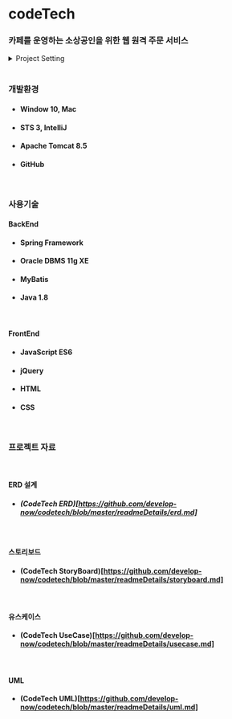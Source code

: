 # codeTech 
### 카페를 운영하는 소상공인을 위한 웹 원격 주문 서비스

<details>
    <summary>Project Setting</summary>
    <div markdown="1">  
     
          
### #need to add
        
/main/resources/properties/sql.properties   
/main/resources/properties/saveFolder.properties   
/main/resources/properties/mail.properties

        
        
        
### #Shape
#### sql properties
    url=jdbc:oracle:thin:@127.0.0.1:1521:orcl   
    username=final   
    password=1234


#### saveFolder properties
    saveFolderName= ...      
    sendFile= ...


#### mail properties
    id=...   
    password=...
        
</div>
</details>
<br/>

### 개발환경  
- #### Window 10, Mac
- #### STS 3, IntelliJ
- #### Apache Tomcat 8.5
- #### GitHub  
<br/>

### 사용기술
#### **BackEnd**
- #### Spring Framework
- #### Oracle DBMS 11g XE
- #### MyBatis
- #### Java 1.8
<br/>

#### **FrontEnd**
- #### JavaScript ES6
- #### jQuery
- #### HTML
- #### CSS
<br/>

### 프로젝트 자료
</br>

#### ERD 설계

- ##### (CodeTech ERD)[https://github.com/develop-now/codetech/blob/master/readmeDetails/erd.md]
<br/>

#### 스토리보드
- #### (CodeTech StoryBoard)[https://github.com/develop-now/codetech/blob/master/readmeDetails/storyboard.md]
<br/>

#### 유스케이스
- #### (CodeTech UseCase)[https://github.com/develop-now/codetech/blob/master/readmeDetails/usecase.md]
<br/>

#### UML
- #### (CodeTech UML)[https://github.com/develop-now/codetech/blob/master/readmeDetails/uml.md]


